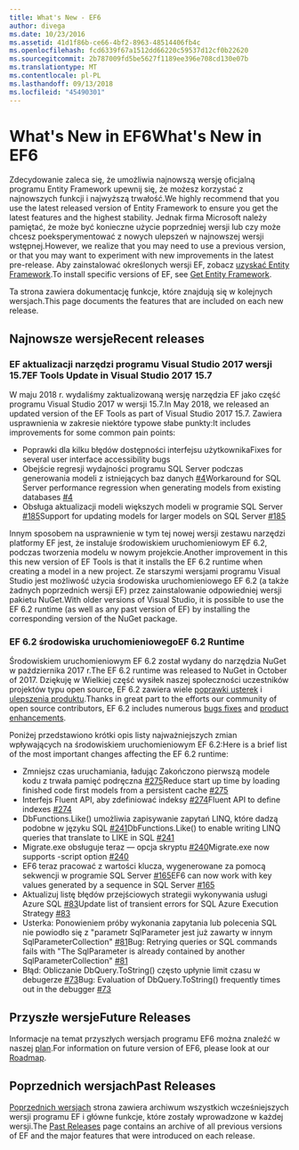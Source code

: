 ```yaml
---
title: What's New - EF6
author: divega
ms.date: 10/23/2016
ms.assetid: 41d1f86b-ce66-4bf2-8963-48514406fb4c
ms.openlocfilehash: fcd6339f67a1512dd66220c59537d12cf0b22620
ms.sourcegitcommit: 2b787009fd5be5627f1189ee396e708cd130e07b
ms.translationtype: MT
ms.contentlocale: pl-PL
ms.lasthandoff: 09/13/2018
ms.locfileid: "45490301"
---
```

# <a name="whats-new-in-ef6"></a><span data-ttu-id="3ab70-102">What's New in EF6</span><span class="sxs-lookup"><span data-stu-id="3ab70-102">What's New in EF6</span></span>

<span data-ttu-id="3ab70-103">Zdecydowanie zaleca się, że umożliwia najnowszą wersję oficjalną programu Entity Framework upewnij się, że możesz korzystać z najnowszych funkcji i najwyższą trwałość.</span><span class="sxs-lookup"><span data-stu-id="3ab70-103">We highly recommend that you use the latest released version of Entity Framework to ensure you get the latest features and the highest stability.</span></span>
<span data-ttu-id="3ab70-104">Jednak firma Microsoft należy pamiętać, że może być konieczne użycie poprzedniej wersji lub czy może chcesz poeksperymentować z nowych ulepszeń w najnowszej wersji wstępnej.</span><span class="sxs-lookup"><span data-stu-id="3ab70-104">However, we realize that you may need to use a previous version, or that you may want to experiment with new improvements in the latest pre-release.</span></span>
<span data-ttu-id="3ab70-105">Aby zainstalować określonych wersji EF, zobacz [uzyskać Entity Framework](~/ef6/fundamentals/install.md).</span><span class="sxs-lookup"><span data-stu-id="3ab70-105">To install specific versions of EF, see [Get Entity Framework](~/ef6/fundamentals/install.md).</span></span>

<span data-ttu-id="3ab70-106">Ta strona zawiera dokumentację funkcje, które znajdują się w kolejnych wersjach.</span><span class="sxs-lookup"><span data-stu-id="3ab70-106">This page documents the features that are included on each new release.</span></span>

## <a name="recent-releases"></a><span data-ttu-id="3ab70-107">Najnowsze wersje</span><span class="sxs-lookup"><span data-stu-id="3ab70-107">Recent releases</span></span>

### <a name="ef-tools-update-in-visual-studio-2017-157"></a><span data-ttu-id="3ab70-108">EF aktualizacji narzędzi programu Visual Studio 2017 wersji 15.7</span><span class="sxs-lookup"><span data-stu-id="3ab70-108">EF Tools Update in Visual Studio 2017 15.7</span></span>

<span data-ttu-id="3ab70-109">W maju 2018 r. wydaliśmy zaktualizowaną wersję narzędzia EF jako część programu Visual Studio 2017 w wersji 15.7.</span><span class="sxs-lookup"><span data-stu-id="3ab70-109">In May 2018, we released an updated version of the EF Tools as part of Visual Studio 2017 15.7.</span></span>
<span data-ttu-id="3ab70-110">Zawiera usprawnienia w zakresie niektóre typowe słabe punkty:</span><span class="sxs-lookup"><span data-stu-id="3ab70-110">It includes improvements for some common pain points:</span></span>

- <span data-ttu-id="3ab70-111">Poprawki dla kilku błędów dostępności interfejsu użytkownika</span><span class="sxs-lookup"><span data-stu-id="3ab70-111">Fixes for several user interface accessibility bugs</span></span>
- <span data-ttu-id="3ab70-112">Obejście regresji wydajności programu SQL Server podczas generowania modeli z istniejących baz danych [#4](https://github.com/aspnet/entityframework6/issues/4)</span><span class="sxs-lookup"><span data-stu-id="3ab70-112">Workaround for SQL Server performance regression when generating models from existing databases [#4](https://github.com/aspnet/entityframework6/issues/4)</span></span>
- <span data-ttu-id="3ab70-113">Obsługa aktualizacji modeli większych modeli w programie SQL Server [#185](https://github.com/aspnet/EntityFramework6/issues/185)</span><span class="sxs-lookup"><span data-stu-id="3ab70-113">Support for updating models for larger models on SQL Server [#185](https://github.com/aspnet/EntityFramework6/issues/185)</span></span>

<span data-ttu-id="3ab70-114">Innym sposobem na usprawnienie w tym tej nowej wersji zestawu narzędzi platformy EF jest, że instaluje środowiskiem uruchomieniowym EF 6.2, podczas tworzenia modelu w nowym projekcie.</span><span class="sxs-lookup"><span data-stu-id="3ab70-114">Another improvement in this this new version of EF Tools is that it installs the EF 6.2 runtime when creating a model in a new project.</span></span> <span data-ttu-id="3ab70-115">Ze starszymi wersjami programu Visual Studio jest możliwość użycia środowiska uruchomieniowego EF 6.2 (a także żadnych poprzednich wersji EF) przez zainstalowanie odpowiedniej wersji pakietu NuGet.</span><span class="sxs-lookup"><span data-stu-id="3ab70-115">With older versions of Visual Studio, it is possible to use the EF 6.2 runtime (as well as any past version of EF) by installing the corresponding version of the NuGet package.</span></span>

### <a name="ef-62-runtime"></a><span data-ttu-id="3ab70-116">EF 6.2 środowiska uruchomieniowego</span><span class="sxs-lookup"><span data-stu-id="3ab70-116">EF 6.2 Runtime</span></span>

<span data-ttu-id="3ab70-117">Środowiskiem uruchomieniowym EF 6.2 został wydany do narzędzia NuGet w października 2017 r.</span><span class="sxs-lookup"><span data-stu-id="3ab70-117">The EF 6.2 runtime was released to NuGet in October of 2017.</span></span>
<span data-ttu-id="3ab70-118">Dziękuję w Wielkiej część wysiłek naszej społeczności uczestników projektów typu open source, EF 6.2 zawiera wiele [poprawki usterek](https://github.com/aspnet/entityframework6/issues?utf8=%E2%9C%93&q=is%3Aissue%20milestone%3A6.2.0%20is%3Aclosed%20label%3Aclosed-fixed%20-label%3Aarea-tools%20label%3Atype-bug) i [ulepszenia produktu](https://github.com/aspnet/entityframework6/issues?utf8=%E2%9C%93&q=is%3Aissue%20milestone%3A6.2.0%20is%3Aclosed%20label%3Aclosed-fixed%20-label%3Aarea-tools%20label%3Atype-enhancement%20).</span><span class="sxs-lookup"><span data-stu-id="3ab70-118">Thanks in great part to the efforts our community of open source contributors, EF 6.2 includes numerous [bugs fixes](https://github.com/aspnet/entityframework6/issues?utf8=%E2%9C%93&q=is%3Aissue%20milestone%3A6.2.0%20is%3Aclosed%20label%3Aclosed-fixed%20-label%3Aarea-tools%20label%3Atype-bug) and [product enhancements](https://github.com/aspnet/entityframework6/issues?utf8=%E2%9C%93&q=is%3Aissue%20milestone%3A6.2.0%20is%3Aclosed%20label%3Aclosed-fixed%20-label%3Aarea-tools%20label%3Atype-enhancement%20).</span></span>

<span data-ttu-id="3ab70-119">Poniżej przedstawiono krótki opis listy najważniejszych zmian wpływających na środowiskiem uruchomieniowym EF 6.2:</span><span class="sxs-lookup"><span data-stu-id="3ab70-119">Here is a brief list of the most important changes affecting the EF 6.2 runtime:</span></span>

- <span data-ttu-id="3ab70-120">Zmniejsz czas uruchamiania, ładując Zakończono pierwszą modele kodu z trwała pamięć podręczna [#275](https://github.com/aspnet/EntityFramework6/issues/275)</span><span class="sxs-lookup"><span data-stu-id="3ab70-120">Reduce start up time by loading finished code first models from a persistent cache [#275](https://github.com/aspnet/EntityFramework6/issues/275)</span></span>
- <span data-ttu-id="3ab70-121">Interfejs Fluent API, aby zdefiniować indeksy [#274](https://github.com/aspnet/EntityFramework6/issues/274)</span><span class="sxs-lookup"><span data-stu-id="3ab70-121">Fluent API to define indexes [#274](https://github.com/aspnet/EntityFramework6/issues/274)</span></span>
- <span data-ttu-id="3ab70-122">DbFunctions.Like() umożliwia zapisywanie zapytań LINQ, które dadzą podobne w języku SQL [#241](https://github.com/aspnet/EntityFramework6/issues/241)</span><span class="sxs-lookup"><span data-stu-id="3ab70-122">DbFunctions.Like() to enable writing LINQ queries that translate to LIKE in SQL [#241](https://github.com/aspnet/EntityFramework6/issues/241)</span></span>
- <span data-ttu-id="3ab70-123">Migrate.exe obsługuje teraz — opcja skryptu [#240](https://github.com/aspnet/EntityFramework6/issues/240)</span><span class="sxs-lookup"><span data-stu-id="3ab70-123">Migrate.exe now supports -script option [#240](https://github.com/aspnet/EntityFramework6/issues/240)</span></span>
- <span data-ttu-id="3ab70-124">EF6 teraz pracować z wartości klucza, wygenerowane za pomocą sekwencji w programie SQL Server [#165](https://github.com/aspnet/EntityFramework6/issues/165)</span><span class="sxs-lookup"><span data-stu-id="3ab70-124">EF6 can now work with key values generated by a sequence in SQL Server [#165](https://github.com/aspnet/EntityFramework6/issues/165)</span></span>
- <span data-ttu-id="3ab70-125">Aktualizuj listę błędów przejściowych strategii wykonywania usługi Azure SQL [#83](https://github.com/aspnet/EntityFramework6/issues/83)</span><span class="sxs-lookup"><span data-stu-id="3ab70-125">Update list of transient errors for SQL Azure Execution Strategy [#83](https://github.com/aspnet/EntityFramework6/issues/83)</span></span>
- <span data-ttu-id="3ab70-126">Usterka: Ponowieniem próby wykonania zapytania lub polecenia SQL nie powiodło się z "parametr SqlParameter jest już zawarty w innym SqlParameterCollection" [#81](https://github.com/aspnet/EntityFramework6/issues/81)</span><span class="sxs-lookup"><span data-stu-id="3ab70-126">Bug: Retrying queries or SQL commands fails with "The SqlParameter is already contained by another SqlParameterCollection" [#81](https://github.com/aspnet/EntityFramework6/issues/81)</span></span>
- <span data-ttu-id="3ab70-127">Błąd: Obliczanie DbQuery.ToString() często upłynie limit czasu w debugerze [#73](https://github.com/aspnet/EntityFramework6/issues/73)</span><span class="sxs-lookup"><span data-stu-id="3ab70-127">Bug: Evaluation of DbQuery.ToString() frequently times out in the debugger [#73](https://github.com/aspnet/EntityFramework6/issues/73)</span></span>

## <a name="future-releases"></a><span data-ttu-id="3ab70-128">Przyszłe wersje</span><span class="sxs-lookup"><span data-stu-id="3ab70-128">Future Releases</span></span>

<span data-ttu-id="3ab70-129">Informacje na temat przyszłych wersjach programu EF6 można znaleźć w naszej [plan](roadmap.md).</span><span class="sxs-lookup"><span data-stu-id="3ab70-129">For information on future version of EF6, please look at our [Roadmap](roadmap.md).</span></span>

## <a name="past-releases"></a><span data-ttu-id="3ab70-130">Poprzednich wersjach</span><span class="sxs-lookup"><span data-stu-id="3ab70-130">Past Releases</span></span>

<span data-ttu-id="3ab70-131">[Poprzednich wersjach](past-releases.md) strona zawiera archiwum wszystkich wcześniejszych wersji programu EF i główne funkcje, które zostały wprowadzone w każdej wersji.</span><span class="sxs-lookup"><span data-stu-id="3ab70-131">The [Past Releases](past-releases.md) page contains an archive of all previous versions of EF and the major features that were introduced on each release.</span></span>
